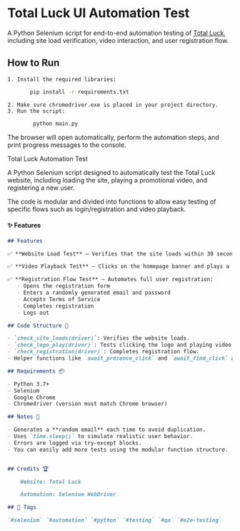 # Total Luck UI Automation Test

A Python Selenium script for end-to-end automation testing of [Total Luck](https://www.total-luck.com/), including site load verification, video interaction, and user registration flow.

## How to Run

    1. Install the required libraries:
```bash
       pip install -r requirements.txt
```

    2. Make sure chromedriver.exe is placed in your project directory.
    3. Run the script:
```bash
        python main.py
```


  The browser will open automatically, perform the automation steps, and print progress messages to the console.


Total Luck Automation Test

A Python Selenium script designed to automatically test the Total Luck website, including loading the site, playing a promotional video, and registering a new user.

The code is modular and divided into functions to allow easy testing of specific flows such as login/registration and video playback.

#### ✨ Features
```markdown
## Features

✅ **Website Load Test** – Verifies that the site loads within 30 seconds.

✅ **Video Playback Test** – Clicks on the homepage banner and plays a promotional video.

✅ **Registration Flow Test** – Automates full user registration:
   - Opens the registration form
   - Enters a randomly generated email and password
   - Accepts Terms of Service
   - Completes registration
   - Logs out

## Code Structure 🔧

- `check_site_loads(driver)`: Verifies the website loads.
- `check_logo_play(driver)`: Tests clicking the logo and playing video.
- `check_registration(driver)`: Completes registration flow.
- Helper functions like `await_presence_click` and `await_find_click` abstract common actions.

## Requirements 📦

- Python 3.7+
- Selenium
- Google Chrome
- Chromedriver (version must match Chrome browser)

## Notes 📝

- Generates a **random email** each time to avoid duplication.
- Uses `time.sleep()` to simulate realistic user behavior.
- Errors are logged via try-except blocks.
- You can easily add more tests using the modular function structure.


## Credits 🏆

    Website: Total Luck

    Automation: Selenium WebDriver

## 🔖 Tags

`#selenium` `#automation` `#python` `#testing` `#qa` `#e2e-testing`

